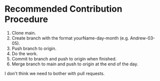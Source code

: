 # Recommended Contribution Procedure

1. Clone main.
2. Create branch with the format yourName-day-month (e.g. Andrew-03-05).
3. Push branch to origin.
4. Do the work.
5. Commit to branch and push to origin when finished.
6. Merge branch to main and push to origin at the end of the day.

I don't think we need to bother with pull requests.
